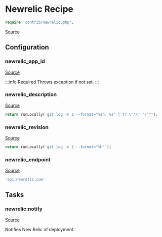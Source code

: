 <!-- DO NOT EDIT THIS FILE! -->
<!-- Instead edit contrib/newrelic.php -->
<!-- Then run bin/docgen -->

# Newrelic Recipe

```php
require 'contrib/newrelic.php';
```

[Source](/contrib/newrelic.php)


## Configuration
### newrelic_app_id
[Source](https://github.com/deployphp/deployer/blob/master/contrib/newrelic.php#L24)


:::info Required
Throws exception if not set.
:::




### newrelic_description
[Source](https://github.com/deployphp/deployer/blob/master/contrib/newrelic.php#L28)



```php title="Default value"
return runLocally('git log -n 1 --format="%an: %s" | tr \'"\' "\'"');
```


### newrelic_revision
[Source](https://github.com/deployphp/deployer/blob/master/contrib/newrelic.php#L32)



```php title="Default value"
return runLocally('git log -n 1 --format="%h"');
```


### newrelic_endpoint
[Source](https://github.com/deployphp/deployer/blob/master/contrib/newrelic.php#L36)



```php title="Default value"
'api.newrelic.com'
```



## Tasks

### newrelic:notify
[Source](https://github.com/deployphp/deployer/blob/master/contrib/newrelic.php#L39)

Notifies New Relic of deployment.




